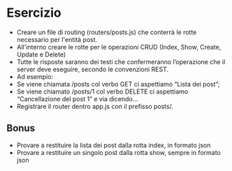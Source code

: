 # Esercizio

- Creare un file di routing (routers/posts.js) che conterrà le rotte necessario per l'entità post.
- All'interno creare le rotte per le operazioni CRUD (Index, Show, Create, Update e Delete)
- Tutte le risposte saranno dei testi che confermeranno l’operazione che il server deve eseguire, secondo le convenzioni REST.
- Ad esempio:
- Se viene chiamata /posts col verbo GET ci aspettiamo “Lista dei post”;
- Se viene chiamato /posts/1 col verbo DELETE ci aspettiamo “Cancellazione del post 1” e via dicendo…
- Registrare il router dentro app.js con il prefisso posts/.

## Bonus

- Provare a restituire la lista dei post dalla rotta index, in formato json
- Provare a restituire un singolo post dalla rotta show, sempre in formato json
